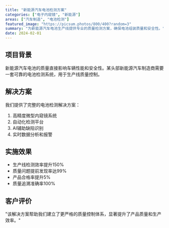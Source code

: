 ```yaml
---
title: "新能源汽车电池检测方案"
categories: ["电子内窥镜", "新能源"]
areas: ["汽车制造", "电池检测"]
featured_image: "https://picsum.photos/800/400?random=3"
summary: "为新能源汽车电池生产线提供专业的质量检测方案，确保电池组装质量和安全性。"
date: 2024-02-01
---
```


## 项目背景

新能源汽车电池的质量直接影响车辆性能和安全性。某头部新能源汽车制造商需要一套可靠的电池检测系统，用于生产线质量控制。

## 解决方案

我们提供了完整的电池检测解决方案：

1. 高精度微型内窥镜系统
2. 自动化检测平台
3. AI辅助缺陷识别
4. 实时数据分析和报警

## 实施效果

- 生产线检测效率提升150%
- 质量问题提前发现率达99%
- 产品合格率提升5%
- 质量追溯准确率100%

## 客户评价

"该解决方案帮助我们建立了更严格的质量控制体系，显著提升了产品质量和生产效率。"